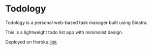 # Todology

Todology is a personal web-based task manager built using Sinatra.

This is a lightweight todo list app with minimalist design.

Deployed on Heroku:[link](https://todology.herokuapp.com/)
